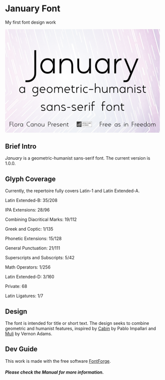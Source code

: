 ﻿# January Font
My first font design work

![JanuaryIntro](/images/january_font_demo_circ.png)

## Brief Intro
_January_ is a geometric-humanist sans-serif font. 
The current version is 1.0.0. 

## Glyph Coverage

Currently, the repertoire fully covers Latin-1 and Latin Extended-A. 

Latin Extended-B: 35/208

IPA Extensions: 28/96

Combining Diacritical Marks: 19/112

Greek and Coptic: 1/135

Phonetic Extensions: 15/128

General Punctuation: 21/111

Superscripts and Subscripts: 5/42

Math Operators: 1/256

Latin Extended-D: 3/160

Private: 68

Latin Ligatures: 1/7

## Design
The font is intended for title or short text. The design seeks to combine geometric and humanist features, inspired by [Cabin](https://github.com/impallari/Cabin) by Pablo Impallari and [Muli](https://github.com/vernnobile/MuliFont) by Vernon Adams. 

## Dev Guide
This work is made with the free software [FontForge](https://fontforge.github.io/). 

##### Please check the Manual for more information. 
